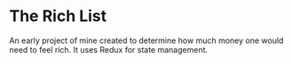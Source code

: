 # The Rich List
An early project of mine created to determine how much money one would need to feel rich. It uses Redux for state management.
